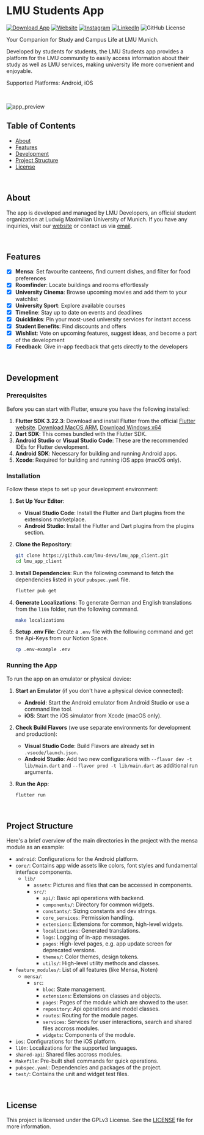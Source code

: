 # LMU Students App

[![Download App](https://img.shields.io/badge/Download-App-287FF4?style=flat)](https://lmu-app.lmu-dev.org/)
[![Website](https://img.shields.io/badge/Visit-Website-0B7E32?style=flat)](https://www.lmu-dev.org/)
[![Instagram](https://img.shields.io/badge/Follow-Instagram-FF1B64?style=flat)](https://www.instagram.com/lmu.developers/)
[![LinkedIn](https://img.shields.io/badge/Follow-LinkedIn-0077B5?style=flat)](https://www.linkedin.com/company/lmu-dev/)
![GitHub License](https://img.shields.io/github/license/lmu-devs/lmu_app_client?color=F1F1F1&style=flat&label=License)

Your Companion for Study and Campus Life at LMU Munich.

Developed by students for students, the LMU Students app provides a platform for the LMU community to easily access information about their study as well as LMU services, making university life more convenient and enjoyable.

Supported Platforms: Android, iOS

</br>

![app_preview](https://github.com/user-attachments/assets/6f49c9d5-f537-4e3a-87dd-8c5055f72351)

## Table of Contents

- [About](#about)
- [Features](#features)
- [Development](#development)
- [Project Structure](#project-structure)
- [License](#license)

</br>

## About

The app is developed and managed by LMU Developers, an official student organization at Ludwig Maximilian University of Munich. If you have any inquiries, visit our [website](https://www.lmu-dev.org/) or contact us via [email](mailto:contact@lmu-dev.org).

</br>

## Features

- [x] **Mensa**: Set favourite canteens, find current dishes, and filter for food preferences
- [x] **Roomfinder**: Locate buildings and rooms effortlessly
- [x] **University Cinema**: Browse upcoming movies and add them to your watchlist
- [x] **University Sport**: Explore available courses
- [x] **Timeline**: Stay up to date on events and deadlines
- [x] **Quicklinks**: Pin your most-used university services for instant access
- [x] **Student Benefits**: Find discounts and offers
- [x] **Wishlist**: Vote on upcoming features, suggest ideas, and become a part of the development
- [x] **Feedback**: Give in-app feedback that gets directly to the developers

</br>

## Development

### Prerequisites

Before you can start with Flutter, ensure you have the following installed:

1. **Flutter SDK 3.22.3**: Download and install Flutter from the official [Flutter website](https://flutter.dev/docs/get-started/install).
[Download MacOS ARM](https://storage.googleapis.com/flutter_infra_release/releases/stable/macos/flutter_macos_arm64_3.22.3-stable.zip), [Download Windows x64](https://storage.googleapis.com/flutter_infra_release/releases/stable/windows/flutter_windows_3.22.3-stable.zip)
2. **Dart SDK**: This comes bundled with the Flutter SDK.
3. **Android Studio** or **Visual Studio Code**: These are the recommended IDEs for Flutter development.
4. **Android SDK**: Necessary for building and running Android apps.
5. **Xcode**: Required for building and running iOS apps (macOS only).

### Installation

Follow these steps to set up your development environment:

1. **Set Up Your Editor**:
    - **Visual Studio Code**: Install the Flutter and Dart plugins from the extensions marketplace.
    - **Android Studio**: Install the Flutter and Dart plugins from the plugins section.

2. **Clone the Repository**:
    ```sh
    git clone https://github.com/lmu-devs/lmu_app_client.git
    cd lmu_app_client
    ```

3. **Install Dependencies**:
    Run the following command to fetch the dependencies listed in your `pubspec.yaml` file.
    ```sh
    flutter pub get
    ```

4. **Generate Localizations**:
    To generate German and English translations from the `l10n` folder, run the following command.
    ```sh
    make localizations
    ```

5. **Setup .env File**:
    Create a `.env` file with the following command and get the Api-Keys from our Notion Space.
   ```sh
   cp .env-example .env
   ```

### Running the App

To run the app on an emulator or physical device:

1. **Start an Emulator** (if you don't have a physical device connected):
    - **Android**: Start the Android emulator from Android Studio or use a command line tool.
    - **iOS**: Start the iOS simulator from Xcode (macOS only).

2. **Check Build Flavors** (we use separate environments for development and production):
    - **Visual Studio Code**: Build Flavors are already set in `.vsocde/launch.json`.
    - **Android Studio**: Add two new configurations with `--flavor dev -t lib/main.dart` and `--flavor prod -t lib/main.dart` as additional run arguments.

4. **Run the App**:
    ```sh
    flutter run
    ```

</br>

## Project Structure

Here's a brief overview of the main directories in the project with the mensa module as an example:

- `android`: Configurations for the Android platform.
- `core/`: Contains app wide assets like colors, font styles and fundamental interface components.
  - `lib/` 
    - `assets`: Pictures and files that can be accessed in components. 
    - `src/`:
      - `api/`: Basic api operations with backend.
      - `components/`: Directory for common widgets.
      - `constants/`: Sizing constants and dev strings.
      - `core_services`: Permission handling.
      - `extensions`: Extensions for common, high-level widgets.
      - `localizations`: Generated translations.
      - `logs`: Logging of in-app messages.
      - `pages`: High-level pages, e.g. app update screen for deprecated versions.
      - `themes/`: Color themes, design tokens.
      - `utils/`: High-level utility methods and classes.
- `feature_modules/`: List of all features (like Mensa, Noten)
  - `mensa/`:
    - `src`:
      - `bloc`: State management.
      - `extensions`: Extensions on classes and objects.
      - `pages`: Pages of the module which are showed to the user.
      - `repository`: Api operations and model classes.
      - `routes`: Routing for the module pages.
      - `services`: Services for user interactions, search and shared files accross modules.
      - `widgets`: Components of the module.
- `ios`: Configurations for the iOS platform. 
- `l10n`: Localizations for the supported languages.
- `shared-api`: Shared files accross modules. 
- `Makefile`: Pre-built shell commands for quick operations.
- `pubspec.yaml`: Dependencies and packages of the project.
- `test/`: Contains the unit and widget test files.

</br>

## License

This project is licensed under the GPLv3 License. See the [LICENSE](LICENSE) file for more information.

</br>


